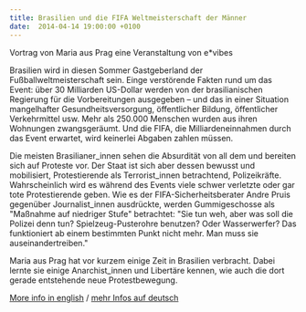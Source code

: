 ```yaml
---
title: Brasilien und die FIFA Weltmeisterschaft der Männer
date:  2014-04-14 19:00:00 +0100
---
```


Vortrag von Maria aus Prag eine Veranstaltung von e*vibes



Brasilien wird in diesen Sommer Gastgeberland der
Fußballweltmeisterschaft sein. Einge verstörende Fakten rund um das Event:
über 30 Milliarden US-Dollar werden von der brasilianischen Regierung für
die Vorbereitungen ausgegeben – und das in einer Situation mangelhafter
Gesundheitsversorgung, öffentlicher Bildung, öffentlicher Verkehrmittel
usw. Mehr als 250.000 Menschen wurden aus ihren Wohnungen
zwangsgeräumt. Und die FIFA, die Milliardeneinnahmen durch das Event
erwartet, wird keinerlei Abgaben zahlen müssen.


Die meisten Brasilianer_innen sehen die Absurdität von all dem und
bereiten sich auf Proteste vor. Der Staat ist sich aber dessen bewusst und
mobilisiert, Protestierende als Terrorist_innen betrachtend,
Polizeikräfte. Wahrscheinlich wird es während des Events viele schwer
verletzte oder gar tote Protestierende geben. Wie es der
FIFA-Sicherheitsberater Andre Pruis gegenüber Journalist_innen ausdrückte,
werden Gummigeschosse als "Maßnahme auf niedriger Stufe" betrachtet: "Sie
tun weh, aber was soll die Polizei denn tun? Spielzeug-Pusterohre
benutzen? Oder Wasserwerfer? Das funktioniert ab einem bestimmten Punkt
nicht mehr. Man muss sie auseinandertreiben."


Maria aus Prag hat vor kurzem einige Zeit in Brasilien verbracht. Dabei
lernte sie einige Anarchist_innen und Libertäre kennen, wie auch die dort
gerade entstehende neue Protestbewegung.


<a href="http://evibesenglish.blogsport.de/2014/03/18/brazil-and-the-fifa-world-cup/">More
info in english</a> / <a href="http://evibes.blogsport.de/2014/03/19/brasilien-und-die-fussball-weltmeisterschaft/">mehr
Infos auf deutsch</a>

